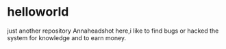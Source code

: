 # helloworld
just another repository
Annaheadshot here,i like to find bugs or hacked the system for knowledge and to earn money.


